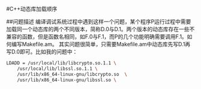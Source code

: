 #C++动态库加载顺序

##问题描述
编译调试系统过程中遇到这样一个问题，某个程序P运行过程中需要加载同一个动态库的两个不同版本，简称D.0与D.1。两个版本的动态库存在一些不兼容的函数，但是函数名相同，如F.0与F.1，而P的几个功能明确需要调用F.1。如何编写Makefile.am。
其实问题很简单，只需要Makefile.am中动态库先写D.1再写D.0即可。比如我的问题中：
```sh
LDADD =	/usr/local/lib/libcrypto.so.1.1 \
	/usr/local/lib/libssl.so.1.1 \
	/usr/lib/x86_64-linux-gnu/libcrypto.so	\
	/usr/lib/x86_64-linux-gnu/libssl.so	\
```


